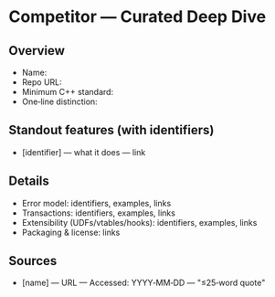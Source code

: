 # Competitor — Curated Deep Dive

## Overview

- Name:
- Repo URL:
- Minimum C++ standard:
- One‑line distinction:

## Standout features (with identifiers)

- [identifier] — what it does — link

## Details

- Error model: identifiers, examples, links
- Transactions: identifiers, examples, links
- Extensibility (UDFs/vtables/hooks): identifiers, examples, links
- Packaging & license: links

## Sources

- [name] — URL — Accessed: YYYY‑MM‑DD — "≤25‑word quote"
